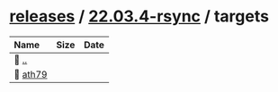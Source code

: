 ---
---

# [releases](/releases/) / [22.03.4-rsync](/releases/22.03.4-rsync/) / targets


| Name | Size | Date |
|:---|---:|---|
| 📁 [..](../) | | |
| 📁 [ath79](ath79) | | |

